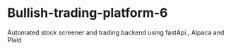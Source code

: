 # Bullish-trading-platform-6
Automated stock screener and trading backend using fastApi., Alpaca and Plaid
